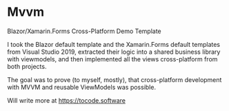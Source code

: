 # Mvvm
Blazor/Xamarin.Forms Cross-Platform Demo Template

I took the Blazor default template and the Xamarin.Forms default templates from Visual Studio 2019, 
extracted their logic into a shared business library with viewmodels, and then implemented all the views
cross-platform from both projects.

The goal was to prove (to myself, mostly), that cross-platform development with MVVM and reusable ViewModels was possible.

Will write more at https://tocode.software
